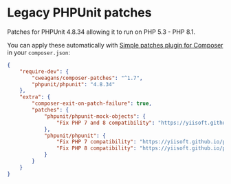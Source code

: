 # Legacy PHPUnit patches

Patches for PHPUnit 4.8.34 allowing it to run on PHP 5.3 - PHP 8.1.

You can apply these automatically with [Simple patches plugin for Composer](https://github.com/cweagans/composer-patches) in your `composer.json`:

```json
{
    "require-dev": {
        "cweagans/composer-patches": "^1.7",
        "phpunit/phpunit": "4.8.34"
    },
    "extra": {
        "composer-exit-on-patch-failure": true,
        "patches": {
            "phpunit/phpunit-mock-objects": {
                "Fix PHP 7 and 8 compatibility": "https://yiisoft.github.io/phpunit-patches/phpunit_mock_objects.patch"
            },
            "phpunit/phpunit": {
                "Fix PHP 7 compatibility": "https://yiisoft.github.io/phpunit-patches/phpunit_php7.patch",
                "Fix PHP 8 compatibility": "https://yiisoft.github.io/phpunit-patches/phpunit_php8.patch"
            }
        }
    }
}
```
